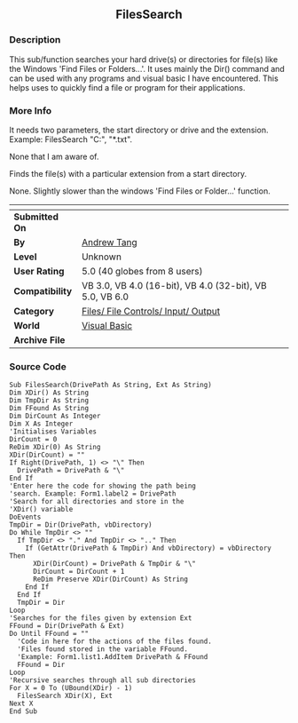 ﻿<div align="center">

## FilesSearch


</div>

### Description

This sub/function searches your hard drive(s) or directories for file(s) like the Windows 'Find Files or Folders...'. It uses mainly the Dir() command and can be used with any programs and visual basic I have encountered. This helps uses to quickly find a file or program for their applications.
 
### More Info
 
It needs two parameters, the start directory or drive and the extension. Example: FilesSearch "C:\", "*.txt".

None that I am aware of.

Finds the file(s) with a particular extension from a start directory.

None. Slightly slower than the windows 'Find Files or Folder...' function.


<span>             |<span>
---                |---
**Submitted On**   |
**By**             |[Andrew Tang](https://github.com/Planet-Source-Code/PSCIndex/blob/master/ByAuthor/andrew-tang.md)
**Level**          |Unknown
**User Rating**    |5.0 (40 globes from 8 users)
**Compatibility**  |VB 3\.0, VB 4\.0 \(16\-bit\), VB 4\.0 \(32\-bit\), VB 5\.0, VB 6\.0
**Category**       |[Files/ File Controls/ Input/ Output](https://github.com/Planet-Source-Code/PSCIndex/blob/master/ByCategory/files-file-controls-input-output__1-3.md)
**World**          |[Visual Basic](https://github.com/Planet-Source-Code/PSCIndex/blob/master/ByWorld/visual-basic.md)
**Archive File**   |[](https://github.com/Planet-Source-Code/andrew-tang-filessearch__1-900/archive/master.zip)





### Source Code

```
Sub FilesSearch(DrivePath As String, Ext As String)
Dim XDir() As String
Dim TmpDir As String
Dim FFound As String
Dim DirCount As Integer
Dim X As Integer
'Initialises Variables
DirCount = 0
ReDim XDir(0) As String
XDir(DirCount) = ""
If Right(DrivePath, 1) <> "\" Then
  DrivePath = DrivePath & "\"
End If
'Enter here the code for showing the path being
'search. Example: Form1.label2 = DrivePath
'Search for all directories and store in the
'XDir() variable
DoEvents
TmpDir = Dir(DrivePath, vbDirectory)
Do While TmpDir <> ""
  If TmpDir <> "." And TmpDir <> ".." Then
    If (GetAttr(DrivePath & TmpDir) And vbDirectory) = vbDirectory Then
      XDir(DirCount) = DrivePath & TmpDir & "\"
      DirCount = DirCount + 1
      ReDim Preserve XDir(DirCount) As String
    End If
  End If
  TmpDir = Dir
Loop
'Searches for the files given by extension Ext
FFound = Dir(DrivePath & Ext)
Do Until FFound = ""
  'Code in here for the actions of the files found.
  'Files found stored in the variable FFound.
  'Example: Form1.list1.AddItem DrivePath & FFound
  FFound = Dir
Loop
'Recursive searches through all sub directories
For X = 0 To (UBound(XDir) - 1)
  FilesSearch XDir(X), Ext
Next X
End Sub
```

